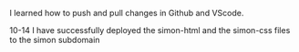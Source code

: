 I learned how to push and pull changes in Github and VScode.

10-14
I have successfully deployed the simon-html and the simon-css files to the simon subdomain

